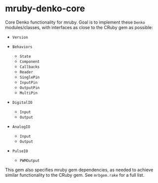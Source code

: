 # mruby-denko-core

Core Denko functionality for mruby. Goal is to implement these `Denko` modules/classes, with interfaces as close to the CRuby gem as possible: 

- `Version`

- `Behaviors`
  - `State`
  - `Component`
  - `Callbacks`
  - `Reader`
  - `SinglePin`
  - `InputPin`
  - `OutputPin`
  - `MultiPin`
  
- `DigitalIO`
  - `Input`
  - `Output`
  
- `AnalogIO`
  - `Input`
  - `Output`
  
- `PulseIO`
  - `PWMOutput`

This gem also specifies mruby gem dependencies, as needed to achieve similar functionality to the CRuby gem. See `mrbgem.rake` for a full list.
